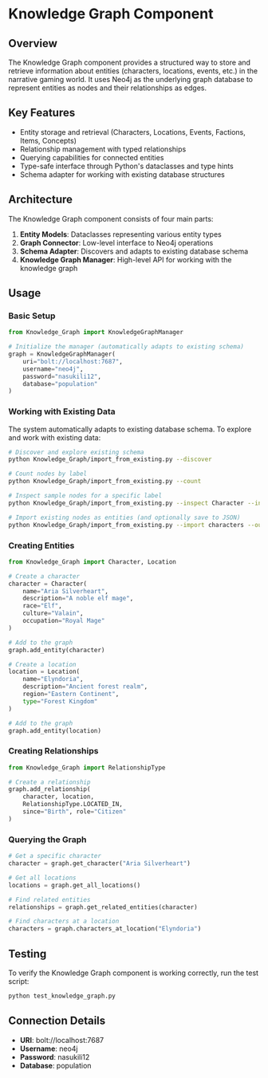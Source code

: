 # Knowledge Graph Component

## Overview
The Knowledge Graph component provides a structured way to store and retrieve information about entities (characters, locations, events, etc.) in the narrative gaming world. It uses Neo4j as the underlying graph database to represent entities as nodes and their relationships as edges.

## Key Features
- Entity storage and retrieval (Characters, Locations, Events, Factions, Items, Concepts)
- Relationship management with typed relationships
- Querying capabilities for connected entities
- Type-safe interface through Python's dataclasses and type hints
- Schema adapter for working with existing database structures

## Architecture
The Knowledge Graph component consists of four main parts:
1. **Entity Models**: Dataclasses representing various entity types
2. **Graph Connector**: Low-level interface to Neo4j operations
3. **Schema Adapter**: Discovers and adapts to existing database schema
4. **Knowledge Graph Manager**: High-level API for working with the knowledge graph

## Usage

### Basic Setup
```python
from Knowledge_Graph import KnowledgeGraphManager

# Initialize the manager (automatically adapts to existing schema)
graph = KnowledgeGraphManager(
    uri="bolt://localhost:7687",
    username="neo4j",
    password="nasukili12",
    database="population"
)
```

### Working with Existing Data
The system automatically adapts to existing database schema. To explore and work with existing data:

```bash
# Discover and explore existing schema
python Knowledge_Graph/import_from_existing.py --discover

# Count nodes by label
python Knowledge_Graph/import_from_existing.py --count

# Inspect sample nodes for a specific label
python Knowledge_Graph/import_from_existing.py --inspect Character --inspect-limit 3

# Import existing nodes as entities (and optionally save to JSON)
python Knowledge_Graph/import_from_existing.py --import characters --output existing_characters.json
```

### Creating Entities
```python
from Knowledge_Graph import Character, Location

# Create a character
character = Character(
    name="Aria Silverheart",
    description="A noble elf mage",
    race="Elf",
    culture="Valain",
    occupation="Royal Mage"
)

# Add to the graph
graph.add_entity(character)

# Create a location
location = Location(
    name="Elyndoria",
    description="Ancient forest realm",
    region="Eastern Continent",
    type="Forest Kingdom"
)

# Add to the graph
graph.add_entity(location)
```

### Creating Relationships
```python
from Knowledge_Graph import RelationshipType

# Create a relationship
graph.add_relationship(
    character, location, 
    RelationshipType.LOCATED_IN,
    since="Birth", role="Citizen"
)
```

### Querying the Graph
```python
# Get a specific character
character = graph.get_character("Aria Silverheart")

# Get all locations
locations = graph.get_all_locations()

# Find related entities
relationships = graph.get_related_entities(character)

# Find characters at a location
characters = graph.characters_at_location("Elyndoria")
```

## Testing
To verify the Knowledge Graph component is working correctly, run the test script:
```bash
python test_knowledge_graph.py
```

## Connection Details
- **URI**: bolt://localhost:7687
- **Username**: neo4j
- **Password**: nasukili12
- **Database**: population